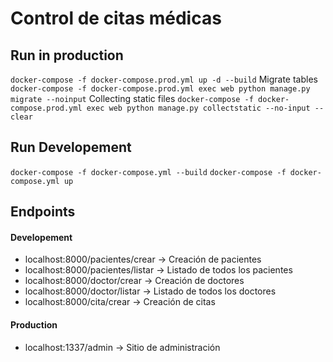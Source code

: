 # Control de citas médicas

## Run in production
`docker-compose -f docker-compose.prod.yml up -d --build`
Migrate tables
`docker-compose -f docker-compose.prod.yml exec web python manage.py migrate --noinput`
Collecting static files
`docker-compose -f docker-compose.prod.yml exec web python manage.py collectstatic --no-input --clear`

## Run Developement
`docker-compose -f docker-compose.yml --build`
`docker-compose -f docker-compose.yml up`

## Endpoints

#### Developement
- localhost:8000/pacientes/crear -> Creación de pacientes
- localhost:8000/pacientes/listar -> Listado de todos los pacientes
- localhost:8000/doctor/crear -> Creación de doctores
- localhost:8000/doctor/listar -> Listado de todos los doctores
- localhost:8000/cita/crear -> Creación de citas

#### Production
- localhost:1337/admin -> Sitio de administración
